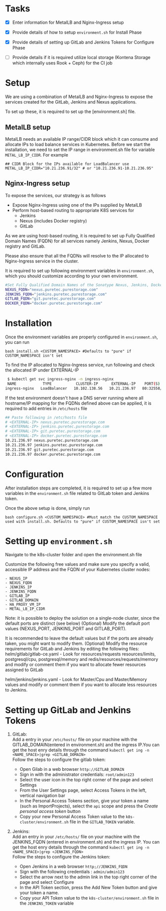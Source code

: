 # Tasks
- [x] Enter information for MetalLB and Nginx-Ingress setup
- [x] Provide details of how to setup `environment.sh` for Install Phase
- [x] Provide details of setting up GitLab and Jenkins Tokens for Configure Phase
- [ ] Provide details if it is required utilize local storage (Kontena Storage which internally uses Rook + Ceph) for the CI job


# Setup
We are using a combination of MetalLB and Nginx-Ingress to expose the services created for the GitLab, Jenkins and Nexus applications.

To set up these, it is required to set up the [environment.sh] file.

## MetalLB setup
MetalLB needs an available IP range/CIDR block which it can consume and allocate IPs to load balance services in Kubernetes. Before we start the installation, we need to set the IP range in environment.sh file for variable ` METAL_LB_IP_CIDR`. For example
```shell
## CIDR Block for the IPs available for LoadBalancer use
METAL_LB_IP_CIDR="10.21.236.91/32" # or "10.21.236.91-10.21.236.95"
```

## Nginx-Ingress setup
To expose the services, our strategy is as follows
* Expose Nginx-Ingress using one of the IPs supplied by MetalLB
* Perform host-based routing to appropriate K8S services for
  * Jenkins
  * Nexus (includes Docker registry)
  * GitLab

As we are using host-based routing, it is required to set up Fully Qualified Domain Names (FQDN) for all services namely Jenkins, Nexus, Docker registry and GitLab.

Please also ensure that all the FQDNs will resolve to the IP allocated to Nginx-Ingress service in the cluster.

It is required to set up following environment variables in `environment.sh`, which you should customize according to your own environment.

```bash
#Set Fully Qualified Domain Names of the Sonatype Nexus, Jenkins, Docker and GitLab services in Kubernetes
NEXUS_FQDN="nexus.puretec.purestorage.com"
JENKINS_FQDN="jenkins.puretec.purestorage.com"
GITLAB_FQDN="git.puretec.purestorage.com"
DOCKER_FQDN="docker.puretec.purestorage.com"
```

# Installation
Once the environment variables are properly configured in `environment.sh`, you can run 

```shell
bash install.sh <CUSTOM_NAMESPACE> #Defaults to "pure" if CUSTOM_NAMESPACE isn't set
```
To find the IP allocated to Nginx-Ingress service, run following and check the allocated IP under EXTERNAL-IP
```bash
 $ kubectl get svc ingress-nginx -n ingress-nginx
 NAME            TYPE           CLUSTER-IP      EXTERNAL-IP    PORT(S)                      AGE
ingress-nginx   LoadBalancer   10.102.138.56   10.21.236.97   80:32558/TCP,443:32111/TCP   10m
 ```

 If the test environment doesn't have a DNS server running where all hostname/IP mapping for the FQDNs defined above can be applied, it is required to add entries in `/etc/hosts` file

 ```bash
 ## Paste following in /etc/hosts file
# <EXTERNAL-IP> nexus.puretec.purestorage.com
# <EXTERNAL-IP> jenkins.puretec.purestorage.com
# <EXTERNAL-IP> git.puretec.purestorage.com
# <EXTERNAL-IP> docker.puretec.purestorage.com
10.21.236.97 nexus.puretec.purestorage.com
10.21.236.97 jenkins.puretec.purestorage.com
10.21.236.97 git.puretec.purestorage.com
10.21.236.97 docker.puretec.purestorage.com
 ```

# Configuration
After installation steps are completed, it is required to set up a few more variables in the `environment.sh` file related to GitLab token and Jenkins token.

Once the above setup is done, simply run

```shell
bash configure.sh <CUSTOM_NAMESPACE> #Must match the CUSTOM_NAMESPACE used with install.sh. Defaults to "pure" if CUSTOM_NAMESPACE isn't set
```

# Setting up `environment.sh`
Navigate to the k8s-cluster folder and open the environment.sh file

Customize the following free values and make sure you specify a valid, accessible IP address and the FQDN of your Kubernetes cluster nodes:

```
- NEXUS_IP
- NEXUS_FQDN
- JENKINS_IP
- JENKINS_FQDN
- GITLAB_IP
- GITLAB_DOMAIN
- HA_PROXY_VM_IP
- METAL_LB_IP_CIDR 
```
Note: it is possible to deploy the solution on a single-node cluster, since the default ports are distinct (see below)
(Optional) Modify the default port values (NEXUS_PORT, JENKINS_PORT and GITLAB_PORT). 

It is recommended to leave the default values but if the ports are already taken, you might want to modify them.
(Optional) Modify the resource requirements for GitLab and Jenkins by editing the following files:
helm/gitlab/gitlab-ce.yaml - Look for resources/requests resources/limits, postgresql/cpu,  postgresql/memory and redis/resources/requests/memory and modify or comment them if you want to allocate fewer resources assigned to GitLab

helm/jenkins/jenkins.yaml - Look for Master/Cpu and Master/Memory values and modify or comment them if you want to allocate less resources to Jenkins.


# Setting up GitLab and Jenkins Tokens 
1. GitLab:\
  Add a entry in your `/etc/hosts/` file on your machine with the GITLAB_DOMAIN(entered in environment.sh) and the ingress IP.You can get the host enry details through the command `kubectl get ing -n <NAME_SPACE>|grep <GITLAB_DOMAIN>`\
  Follow the steps to configure the gitlab token: 
    - Open Gilab in a web browser `http://GITLAB_DOMAIN`
    - Sign in with the administrator credentials: `root/admin123`
    - Select the user icon in the top right corner of the page and select Settings
    - From the User Settings page, select Access Tokens in the left, vertical navigation bar
    - In the Personal Access Tokens section, give your token a name (such as ImportProjects), select the `api` scope and press the *Create personal access token* button
    - Copy your new Personal Access Token value to the `k8s-cluster/environment.sh` file in the `GITLAB_TOKEN` variable.
    
2. Jenkins:\
  Add an entry in your `/etc/hosts/` file on your machine with the JENKINS_FQDN (entered in environment.sh) and the ingress IP. You can get the host enry details through the command `kubectl get ing -n <NAME_SPACE>|grep <JENKINS_FQDN>`\
  Follow the steps to configure the Jenkins token: 
    - Open Jenkins in a web browser `http;//JENKINS_FQDN`
    - Sign with the following credentials : `admin/admin123`
    - Select the arrow next to the admin link in the top right corner of the page and select Configure
    - In the API Token section, press the Add New Token button and give your token a name.
    - Copy your API Token value to the `k8s-cluster/environment.sh` file in the `JENKINS_TOKEN` variable
